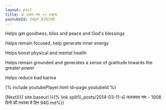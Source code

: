 ```yaml
---
layout: post
title: ॐ उग्राय नमः ११ टाइम्स
youtubeId: OdpP_67UJVM
---
```

 
 
Helps get goodness, bliss and peace and God's blessings
 
Helps remain focused, help generate inner energy 
 
Helps boost physical and mental health 
 
Helps remain grounded and generates a sense of gratitude towards the greater power 
 
Helps reduce bad karma
 
 
 
 


{% include youtubePlayer.html id=page.youtubeId %}
 
[Next]({{ site.baseurl }}{% link  split1/_posts/2014-03-11-ॐ जलसयय नमः - 1008 दिनों की तपस्या में दिन 940.md%})
 

